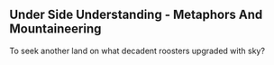 Under Side Understanding - Metaphors And Mountaineering
-------------------------------------------------------
To seek another land on what decadent roosters upgraded with sky?  
